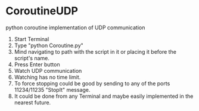 # CoroutineUDP
python coroutine implementation of UDP communication
1. Start Terminal
2. Type "python Coroutine.py"
3. Mind navigating to path with the script in it or placing it before the script's name.
4. Press Enter button
5. Watch UDP communication
6. Watching has no time limit. 
7. To force stopping could be good by sending to any of the ports 11234/11235 "StopIt" message.
8. It could be done from any Terminal and maybe easily implemented in the nearest future.
